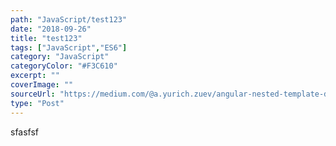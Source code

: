```yaml
---
path: "JavaScript/test123"
date: "2018-09-26"
title: "test123"
tags: ["JavaScript","ES6"]
category: "JavaScript"
categoryColor: "#F3C610"
excerpt: ""
coverImage: ""
sourceUrl: "https://medium.com/@a.yurich.zuev/angular-nested-template-driven-form-4a3de2042475"
type: "Post"
---
```


sfasfsf